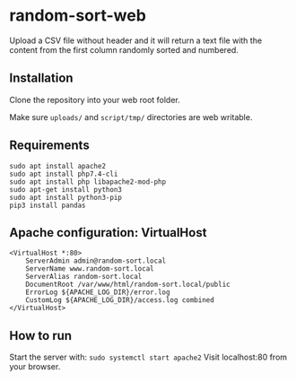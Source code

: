 # random-sort-web
Upload a CSV file without header and it will return a text file with the content from the first column randomly sorted and numbered.

## Installation
Clone the repository into your web root folder.

Make sure `uploads/` and `script/tmp/` directories are web writable.

## Requirements
```
sudo apt install apache2
sudo apt install php7.4-cli
sudo apt install php libapache2-mod-php
sudo apt-get install python3
sudo apt install python3-pip
pip3 install pandas
```

## Apache configuration: VirtualHost
```
<VirtualHost *:80>
	ServerAdmin admin@random-sort.local
	ServerName www.random-sort.local
	ServerAlias random-sort.local
	DocumentRoot /var/www/html/random-sort.local/public
	ErrorLog ${APACHE_LOG_DIR}/error.log
	CustomLog ${APACHE_LOG_DIR}/access.log combined
</VirtualHost>
```

## How to run
Start the server with:
`sudo systemctl start apache2`
Visit localhost:80 from your browser.
